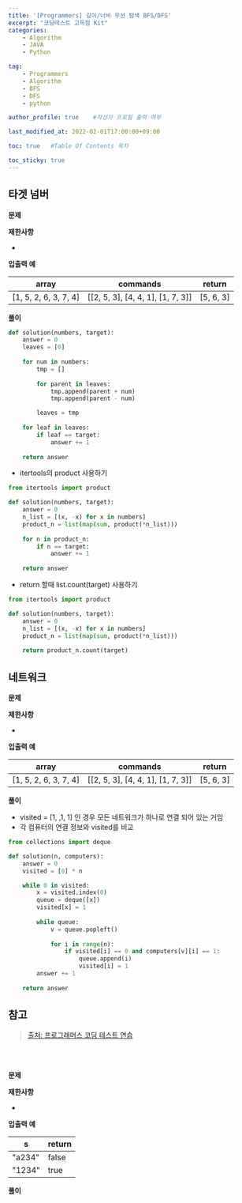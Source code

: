 ```yaml
---
title: '[Programmers] 깊이/너비 우선 탐색 BFS/DFS' 
excerpt: "코딩테스트 고득점 Kit"
categories:
    - Algorithm
    - JAVA
    - Python

tag:
    - Programmers
    - Algorithm
    - BFS
    - DFS
    - python

author_profile: true    #작성자 프로필 출력 여부

last_modified_at: 2022-02-01T17:00:00+09:00

toc: true   #Table Of Contents 목차 

toc_sticky: true
---
```


## 타겟 넘버 

__문제__


__제한사항__

- 

__입출력 예__

| array                 | commands                          | return    |
| --------------------- | --------------------------------- | --------- |
| [1, 5, 2, 6, 3, 7, 4] | [[2, 5, 3], [4, 4, 1], [1, 7, 3]] | [5, 6, 3] |

__풀이__

```python
def solution(numbers, target):
    answer = 0
    leaves = [0]
        
    for num in numbers:
        tmp = []
        
        for parent in leaves:
            tmp.append(parent + num)
            tmp.append(parent - num)

        leaves = tmp
        
    for leaf in leaves:
        if leaf == target:
            answer += 1
    
    return answer
```


- itertools의 product 사용하기 
  
```python
from itertools import product

def solution(numbers, target):
    answer = 0
    n_list = [(x, -x) for x in numbers]
    product_n = list(map(sum, product(*n_list)))
    
    for n in product_n:
        if n == target:
            answer += 1
            
    return answer
```

- return 할때 list.count(target) 사용하기
   
```python
from itertools import product

def solution(numbers, target):
    answer = 0
    n_list = [(x, -x) for x in numbers]
    product_n = list(map(sum, product(*n_list)))
          
    return product_n.count(target)
```


## 네트워크

__문제__


__제한사항__

- 

__입출력 예__

| array                 | commands                          | return    |
| --------------------- | --------------------------------- | --------- |
| [1, 5, 2, 6, 3, 7, 4] | [[2, 5, 3], [4, 4, 1], [1, 7, 3]] | [5, 6, 3] |

__풀이__

- visited = [1, ,1, 1]  인 경우 모든 네트워크가 하나로 연결 되어 있는 거임
- 각 컴퓨터의 연결 정보와 visited를 비교  
  
```python
from collections import deque

def solution(n, computers):
    answer = 0
    visited = [0] * n    

    while 0 in visited:
        x = visited.index(0)
        queue = deque([x])
        visited[x] = 1
        
        while queue:
            v = queue.popleft()
            
            for i in range(n):
                if visited[i] == 0 and computers[v][i] == 1:
                    queue.append(i)
                    visited[i] = 1
        answer += 1  
        
    return answer
```


## 참고

> [출처: 프로그래머스 코딩 테스트 연습](https://programmers.co.kr/learn/challenges)

<br>

## 

__문제__


__제한사항__

- 

__입출력 예__

| s      | return |
| ------ | ------ |
| "a234" | false  |
| "1234" | true   |

__풀이__

```python

```

<br>